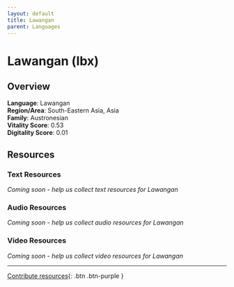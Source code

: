 ```yaml
---
layout: default
title: Lawangan
parent: Languages
---
```


# Lawangan (lbx)

## Overview

**Language**: Lawangan  
**Region/Area**: South-Eastern Asia, Asia  
**Family**: Austronesian  
**Vitality Score**: 0.53  
**Digitality Score**: 0.01  

## Resources

### Text Resources
*Coming soon - help us collect text resources for Lawangan*

### Audio Resources
*Coming soon - help us collect audio resources for Lawangan*

### Video Resources
*Coming soon - help us collect video resources for Lawangan*

---

[Contribute resources](https://fairtrain.github.io/){: .btn .btn-purple }
